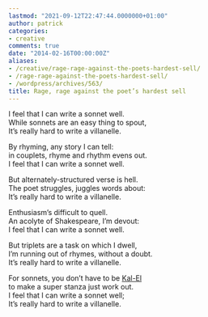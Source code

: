 ```yaml
---
lastmod: "2021-09-12T22:47:44.0000000+01:00"
author: patrick
categories:
- creative
comments: true
date: "2014-02-16T00:00:00Z"
aliases:
- /creative/rage-rage-against-the-poets-hardest-sell/
- /rage-rage-against-the-poets-hardest-sell/
- /wordpress/archives/563/
title: Rage, rage against the poet’s hardest sell
---
```

I feel that I can write a sonnet well.  
While sonnets are an easy thing to spout,  
It’s really hard to write a villanelle.

By rhyming, any story I can tell:  
in couplets, rhyme and rhythm evens out.  
I feel that I can write a sonnet well.

But alternately-structured verse is hell.  
The poet struggles, juggles words about:  
It’s really hard to write a villanelle.

Enthusiasm’s difficult to quell.  
An acolyte of Shakespeare, I’m devout:  
I feel that I can write a sonnet well.

But triplets are a task on which I dwell,  
I’m running out of rhymes, without a doubt.  
It’s really hard to write a villanelle.

For sonnets, you don’t have to be [Kal-El][1]  
to make a super stanza just work out.  
I feel that I can write a sonnet well;  
It’s really hard to write a villanelle.

 [1]: https://en.wikipedia.org/wiki/Superman "Superman Wikipedia page"
